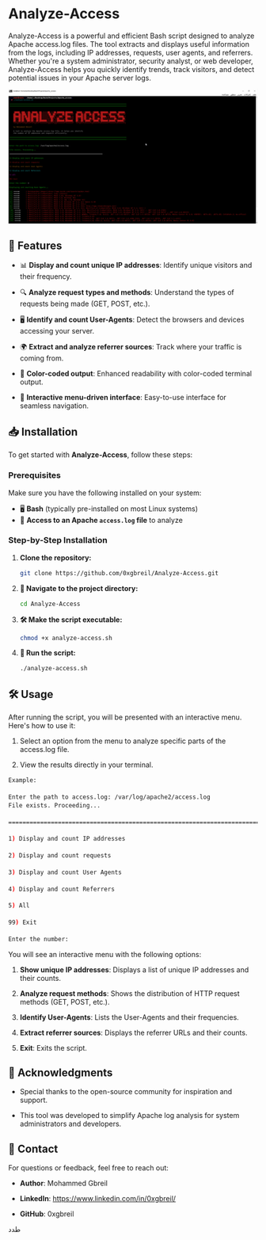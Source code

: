 # Analyze-Access

Analyze-Access is a powerful and efficient Bash script designed to analyze Apache access.log files. The tool extracts and displays useful information from the logs, including IP addresses, requests, user agents, and referrers. Whether you're a system administrator, security analyst, or web developer, Analyze-Access helps you quickly identify trends, track visitors, and detect potential issues in your Apache server logs.


![Analyze Access Screenshot 4](images/analyze-access8.png)


## 🚀 Features

- 📊 **Display and count unique IP addresses**: Identify unique visitors and their frequency.
    
- 🔍 **Analyze request types and methods**: Understand the types of requests being made (GET, POST, etc.).
  
- 🖥️ **Identify and count User-Agents**: Detect the browsers and devices accessing your server.
  
- 🌍 **Extract and analyze referrer sources**: Track where your traffic is coming from.

- 🎨 **Color-coded output**: Enhanced readability with color-coded terminal output.
  
- 🔄 **Interactive menu-driven interface**: Easy-to-use interface for seamless navigation.  


## 📥 Installation

To get started with **Analyze-Access**, follow these steps:

### Prerequisites
Make sure you have the following installed on your system:

- 🖥️ **Bash** (typically pre-installed on most Linux systems)  
- 📂 **Access to an Apache `access.log` file** to analyze  

### Step-by-Step Installation

1. **Clone the repository:**
   ```bash
   git clone https://github.com/0xgbreil/Analyze-Access.git
   ```
2. **🔧 Navigate to the project directory:**
   ```bash
   cd Analyze-Access
   ```
3. **🛠 Make the script executable:**
   ```bash
   chmod +x analyze-access.sh
   ```

4. **🚀 Run the script:**
   ```bash
   ./analyze-access.sh
   ```

## 🛠 Usage

After running the script, you will be presented with an interactive menu. Here's how to use it:

1. Select an option from the menu to analyze specific parts of the access.log file.

2. View the results directly in your terminal.

```bash
Example:

Enter the path to access.log: /var/log/apache2/access.log
File exists. Proceeding...

==========================================================================================

1) Display and count IP addresses

2) Display and count requests

3) Display and count User Agents

4) Display and count Referrers

5) All

99) Exit

Enter the number: 
```
You will see an interactive menu with the following options:

1. **Show unique IP addresses**: Displays a list of unique IP addresses and their counts.

2. **Analyze request methods**: Shows the distribution of HTTP request methods (GET, POST, etc.).

3. **Identify User-Agents**: Lists the User-Agents and their frequencies.

4. **Extract referrer sources**: Displays the referrer URLs and their counts.

5. **Exit**: Exits the script.


## 🙏 Acknowledgments

- Special thanks to the open-source community for inspiration and support.

- This tool was developed to simplify Apache log analysis for system administrators and developers.



## 📧 Contact

For questions or feedback, feel free to reach out:

- **Author**: Mohammed Gbreil

- **LinkedIn**: https://www.linkedin.com/in/0xgbreil/

- **GitHub**: 0xgbreil

  


 


 
  
طدد
